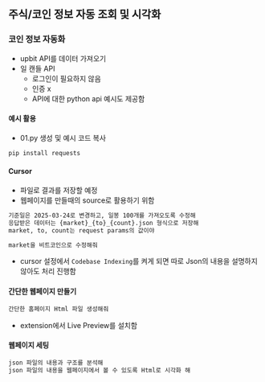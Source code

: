 ## 주식/코인 정보 자동 조회 및 시각화

### 코인 정보 자동화
- upbit API를 데이터 가져오기
- 일 캔들 API
	- 로그인이 필요하지 않음
	- 인증 x
	- API에 대한 python api 예시도 제공함

#### 예시 활용
- 01.py 생성 및 예시 코드 복사
```bash
pip install requests
```

#### Cursor
- 파일로 결과를 저장할 예정
- 웹페이지를 만들때의 source로 활용하기 위함
```md
기준일은 2025-03-24로 변경하고, 일봉 100개를 가져오도록 수정해
응답받은 데이터는 {market}_{to}_{count}.json 형식으로 저장해
market, to, count는 request params의 값이야
```

```md
market을 비트코인으로 수정해줘
```

- cursor 설정에서 `Codebase Indexing`를 켜게 되면 따로 Json의 내용을 설명하지 않아도 처리 진행함

#### 간단한 웹페이지 만들기
```md
간단한 홈페이지 Html 파일 생성해줘
```
- extension에서 Live Preview를 설치함

#### 웹페이지 세팅
```bash
json 파일의 내용과 구조를 분석해
json 파일의 내용을 웹페이지에서 볼 수 있도록 Html로 시각화 해
```

